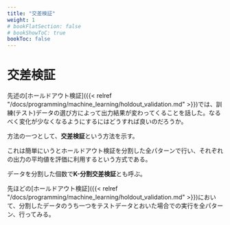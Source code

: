 ```yaml
---
title: "交差検証"
weight: 1
# bookFlatSection: false
# bookShowToC: true
bookToc: false
---
```


# 交差検証

先述の[ホールドアウト検証]({{< relref "/docs/programming/machine_learning/holdout_validation.md" >}})では、訓練(テスト)データの選び方によって出力結果が変わってくることを話した。なるべく変化が少なくなるようにするにはどうすれば良いのだろうか。

方法の一つとして、**交差検証**という方法を示す。

これは簡単にいうとホールドアウト検証を分割した全パターンで行い、それぞれの出力の平均値を評価に利用するという方式である。

データを分割した個数で**K-分割交差検証**とも呼ぶ。

先ほどの[ホールドアウト検証]({{< relref "/docs/programming/machine_learning/holdout_validation.md" >}})において、分割したデータのうち一つをテストデータとおいた場合での実行を全パターン、行ってみる。

